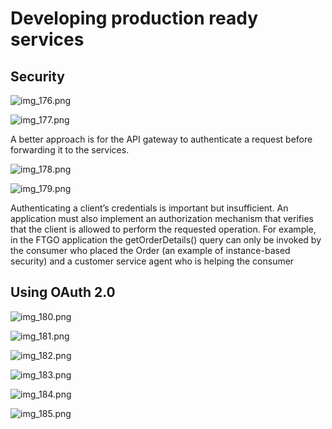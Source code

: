# Developing production ready services

## Security

![img_176.png](img_176.png)

![img_177.png](img_177.png)

A better approach is for the API gateway to authenticate a request before forwarding it to the services. 

![img_178.png](img_178.png)

![img_179.png](img_179.png)

Authenticating a client’s credentials is important but insufficient. An application
must also implement an authorization mechanism that verifies that the client is
allowed to perform the requested operation. For example, in the FTGO application
the getOrderDetails() query can only be invoked by the consumer who placed the
Order (an example of instance-based security) and a customer service agent who is
helping the consumer

## Using OAuth 2.0

![img_180.png](img_180.png)

![img_181.png](img_181.png)

![img_182.png](img_182.png)

![img_183.png](img_183.png)

![img_184.png](img_184.png)

![img_185.png](img_185.png)

